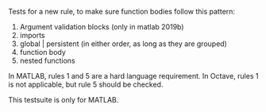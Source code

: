 Tests for a new rule, to make sure function bodies follow this
pattern:

1. Argument validation blocks (only in matlab 2019b)
2. imports
3. global | persistent (in either order, as long as they are grouped)
4. function body
5. nested functions

In MATLAB, rules 1 and 5 are a hard language requirement.
In Octave, rules 1 is not applicable, but rule 5 should be checked.

This testsuite is only for MATLAB.
